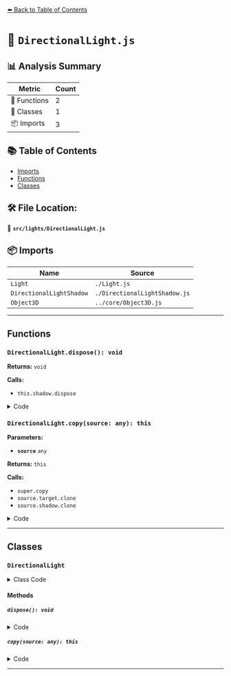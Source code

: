[⬅️ Back to Table of Contents](../../index.md)

# 📄 `DirectionalLight.js`

## 📊 Analysis Summary

| Metric | Count |
|--------|-------|
| 🔧 Functions | 2 |
| 🧱 Classes | 1 |
| 📦 Imports | 3 |

## 📚 Table of Contents

- [Imports](#imports)
- [Functions](#functions)
- [Classes](#classes)

## 🛠️ File Location:
📂 **`src/lights/DirectionalLight.js`**

## 📦 Imports

| Name | Source |
|------|--------|
| `Light` | `./Light.js` |
| `DirectionalLightShadow` | `./DirectionalLightShadow.js` |
| `Object3D` | `../core/Object3D.js` |


---

## Functions

### `DirectionalLight.dispose(): void`

**Returns:** `void`

**Calls:**

- `this.shadow.dispose`

<details><summary>Code</summary>

```typescript
dispose() {

		this.shadow.dispose();

	}
```
</details>

### `DirectionalLight.copy(source: any): this`

**Parameters:**

- **`source`** `any`

**Returns:** `this`

**Calls:**

- `super.copy`
- `source.target.clone`
- `source.shadow.clone`

<details><summary>Code</summary>

```typescript
copy( source ) {

		super.copy( source );

		this.target = source.target.clone();
		this.shadow = source.shadow.clone();

		return this;

	}
```
</details>


---

## Classes

### `DirectionalLight`

<details><summary>Class Code</summary>

```ts
class DirectionalLight extends Light {

	/**
	 * Constructs a new directional light.
	 *
	 * @param {(number|Color|string)} [color=0xffffff] - The light's color.
	 * @param {number} [intensity=1] - The light's strength/intensity.
	 */
	constructor( color, intensity ) {

		super( color, intensity );

		/**
		 * This flag can be used for type testing.
		 *
		 * @type {boolean}
		 * @readonly
		 * @default true
		 */
		this.isDirectionalLight = true;

		this.type = 'DirectionalLight';

		this.position.copy( Object3D.DEFAULT_UP );
		this.updateMatrix();

		/**
		 * The directional light points from its position to the
		 * target's position.
		 *
		 * For the target's position to be changed to anything other
		 * than the default, it must be added to the scene.
		 *
		 * It is also possible to set the target to be another 3D object
		 * in the scene. The light will now track the target object.
		 *
		 * @type {Object3D}
		 */
		this.target = new Object3D();

		/**
		 * This property holds the light's shadow configuration.
		 *
		 * @type {DirectionalLightShadow}
		 */
		this.shadow = new DirectionalLightShadow();

	}

	dispose() {

		this.shadow.dispose();

	}

	copy( source ) {

		super.copy( source );

		this.target = source.target.clone();
		this.shadow = source.shadow.clone();

		return this;

	}

}
```
</details>

#### Methods

##### `dispose(): void`

<details><summary>Code</summary>

```ts
dispose() {

		this.shadow.dispose();

	}
```
</details>

##### `copy(source: any): this`

<details><summary>Code</summary>

```ts
copy( source ) {

		super.copy( source );

		this.target = source.target.clone();
		this.shadow = source.shadow.clone();

		return this;

	}
```
</details>


---